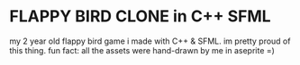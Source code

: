 # FLAPPY BIRD CLONE in C++ SFML


my 2 year old flappy bird game i made with C++ & SFML. im pretty proud of this thing.
fun fact: all the assets were hand-drawn by me in aseprite =)
